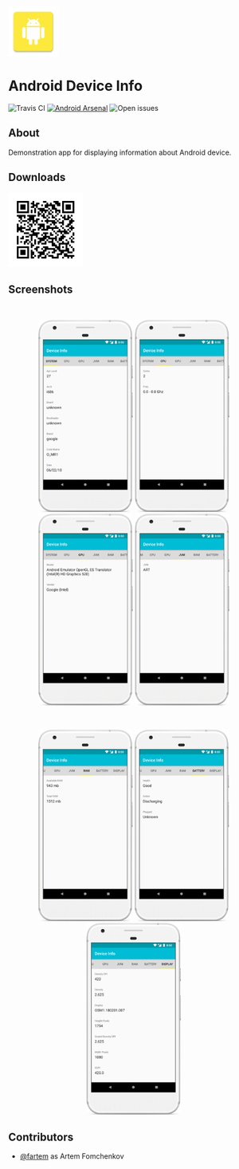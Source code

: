 <img src="media/logo/ic_app.png" height="100px" />

Android Device Info
=============

![Travis CI](https://img.shields.io/travis/fartem/android-device-info)
[![Android Arsenal](https://img.shields.io/badge/Android%20Arsenal-Android%20Device%20Info-brightgreen.svg?style=flat)](https://android-arsenal.com/details/3/7904)
![Open issues](https://img.shields.io/github/issues-raw/fartem/android-device-info.svg?color=ff534a)

About
-------------

Demonstration app for displaying information about Android device.

Downloads
-------------

<img src="media/qrcodes/github_download.png" height="150px" />

Screenshots
-------------

<br/>
<p align="center">
  <img src="media/screenshots/screenshot_01.png" width="190" />
  <img src="media/screenshots/screenshot_02.png" width="190" />
  <img src="media/screenshots/screenshot_03.png" width="190" />
  <img src="media/screenshots/screenshot_04.png" width="190" />
</p>

<br/>
<p align="center">
  <img src="media/screenshots/screenshot_05.png" width="190" />
  <img src="media/screenshots/screenshot_06.png" width="190" />
  <img src="media/screenshots/screenshot_07.png" width="190" />
</p>

Contributors
-------------

* [@fartem](https://github.com/fartem) as Artem Fomchenkov